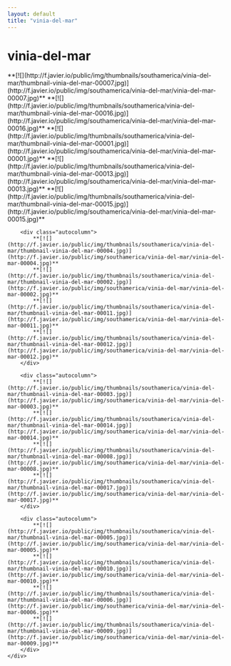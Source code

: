 ```yaml
---
layout: default
title: "vinia-del-mar"
---
```


<h1 class="page" style="padding-left:0%;">vinia-del-mar</h1>
<div class="page">
    <div class="autowide">
        <div class="autocolumn">
            **[![](http://f.javier.io/public/img/thumbnails/southamerica/vinia-del-mar/thumbnail-vinia-del-mar-00007.jpg)](http://f.javier.io/public/img/southamerica/vinia-del-mar/vinia-del-mar-00007.jpg)**
            **[![](http://f.javier.io/public/img/thumbnails/southamerica/vinia-del-mar/thumbnail-vinia-del-mar-00016.jpg)](http://f.javier.io/public/img/southamerica/vinia-del-mar/vinia-del-mar-00016.jpg)**
            **[![](http://f.javier.io/public/img/thumbnails/southamerica/vinia-del-mar/thumbnail-vinia-del-mar-00001.jpg)](http://f.javier.io/public/img/southamerica/vinia-del-mar/vinia-del-mar-00001.jpg)**
            **[![](http://f.javier.io/public/img/thumbnails/southamerica/vinia-del-mar/thumbnail-vinia-del-mar-00013.jpg)](http://f.javier.io/public/img/southamerica/vinia-del-mar/vinia-del-mar-00013.jpg)**
            **[![](http://f.javier.io/public/img/thumbnails/southamerica/vinia-del-mar/thumbnail-vinia-del-mar-00015.jpg)](http://f.javier.io/public/img/southamerica/vinia-del-mar/vinia-del-mar-00015.jpg)**
        </div>

        <div class="autocolumn">
            **[![](http://f.javier.io/public/img/thumbnails/southamerica/vinia-del-mar/thumbnail-vinia-del-mar-00004.jpg)](http://f.javier.io/public/img/southamerica/vinia-del-mar/vinia-del-mar-00004.jpg)**
            **[![](http://f.javier.io/public/img/thumbnails/southamerica/vinia-del-mar/thumbnail-vinia-del-mar-00002.jpg)](http://f.javier.io/public/img/southamerica/vinia-del-mar/vinia-del-mar-00002.jpg)**
            **[![](http://f.javier.io/public/img/thumbnails/southamerica/vinia-del-mar/thumbnail-vinia-del-mar-00011.jpg)](http://f.javier.io/public/img/southamerica/vinia-del-mar/vinia-del-mar-00011.jpg)**
            **[![](http://f.javier.io/public/img/thumbnails/southamerica/vinia-del-mar/thumbnail-vinia-del-mar-00012.jpg)](http://f.javier.io/public/img/southamerica/vinia-del-mar/vinia-del-mar-00012.jpg)**
        </div>

        <div class="autocolumn">
            **[![](http://f.javier.io/public/img/thumbnails/southamerica/vinia-del-mar/thumbnail-vinia-del-mar-00003.jpg)](http://f.javier.io/public/img/southamerica/vinia-del-mar/vinia-del-mar-00003.jpg)**
            **[![](http://f.javier.io/public/img/thumbnails/southamerica/vinia-del-mar/thumbnail-vinia-del-mar-00014.jpg)](http://f.javier.io/public/img/southamerica/vinia-del-mar/vinia-del-mar-00014.jpg)**
            **[![](http://f.javier.io/public/img/thumbnails/southamerica/vinia-del-mar/thumbnail-vinia-del-mar-00008.jpg)](http://f.javier.io/public/img/southamerica/vinia-del-mar/vinia-del-mar-00008.jpg)**
            **[![](http://f.javier.io/public/img/thumbnails/southamerica/vinia-del-mar/thumbnail-vinia-del-mar-00017.jpg)](http://f.javier.io/public/img/southamerica/vinia-del-mar/vinia-del-mar-00017.jpg)**
        </div>

        <div class="autocolumn">
            **[![](http://f.javier.io/public/img/thumbnails/southamerica/vinia-del-mar/thumbnail-vinia-del-mar-00005.jpg)](http://f.javier.io/public/img/southamerica/vinia-del-mar/vinia-del-mar-00005.jpg)**
            **[![](http://f.javier.io/public/img/thumbnails/southamerica/vinia-del-mar/thumbnail-vinia-del-mar-00010.jpg)](http://f.javier.io/public/img/southamerica/vinia-del-mar/vinia-del-mar-00010.jpg)**
            **[![](http://f.javier.io/public/img/thumbnails/southamerica/vinia-del-mar/thumbnail-vinia-del-mar-00006.jpg)](http://f.javier.io/public/img/southamerica/vinia-del-mar/vinia-del-mar-00006.jpg)**
            **[![](http://f.javier.io/public/img/thumbnails/southamerica/vinia-del-mar/thumbnail-vinia-del-mar-00009.jpg)](http://f.javier.io/public/img/southamerica/vinia-del-mar/vinia-del-mar-00009.jpg)**
        </div>
    </div>
</div>

